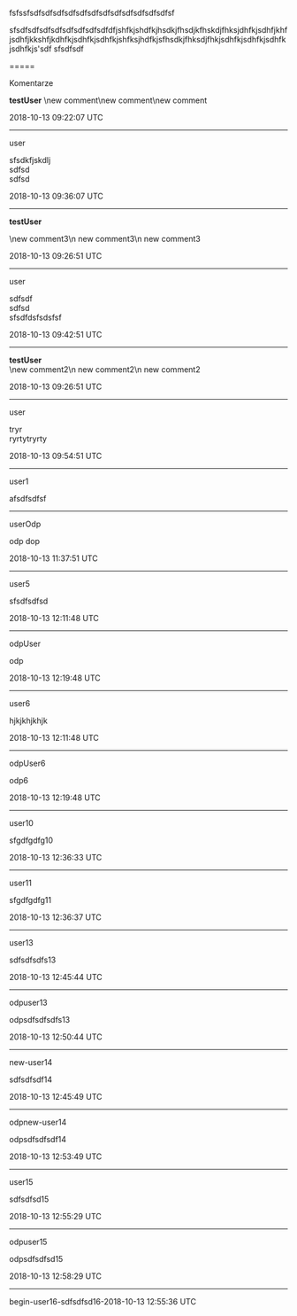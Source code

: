 
fsfssfsdfsdfsdfsdfsdfsdfsdfsdfsdfsdfsdfsdfsf

sfsdfsdfsdfsdfsdfsdfsdfsdfdfjshfkjshdfkjhsdkjfhsdjkfhskdjfhksjdhfkjsdhfjkhfjsdhfjkkshfjkdhfkjsdhfkjsdhfkjshfksjhdfkjsfhsdkjfhksdjfhkjsdhfkjsdhfkjsdhfkjsdhfkjs'sdf
sfsdfsdf

=====

Komentarze

**testUser**
\new comment\new comment\new comment

2018-10-13 09:22:07 UTC

---
<p />

user

sfsdkfjskdlj\
sdfsd\
sdfsd

2018-10-13 09:36:07 UTC

---
<p />

**testUser**

\new comment3\n new comment3\n new comment3

2018-10-13 09:26:51 UTC

---
<p />

user

sdfsdf\
sdfsd\
sfsdfdsfsdsfsf

2018-10-13 09:42:51 UTC

---
<p />

**testUser**
\
\new comment2\n new comment2\n new comment2

2018-10-13 09:26:51 UTC

---
<p />

user

tryr\
ryrtytryrty

2018-10-13 09:54:51 UTC

---
<p />

user1

afsdfsdfsf

---
<p />

userOdp

odp dop

2018-10-13 11:37:51 UTC

---
<p />

user5

sfsdfsdfsd

2018-10-13 12:11:48 UTC

---
<p />

odpUser

odp

2018-10-13 12:19:48 UTC

---
<p />

user6

hjkjkhjkhjk

2018-10-13 12:11:48 UTC

---
<p />

odpUser6

odp6

2018-10-13 12:19:48 UTC

---
<p />

user10

sfgdfgdfg10

2018-10-13 12:36:33 UTC

---
<p />

user11

sfgdfgdfg11

2018-10-13 12:36:37 UTC

---
<p />
user13

sdfsdfsdfs13

2018-10-13 12:45:44 UTC

---
<p />

odpuser13

odpsdfsdfsdfs13

2018-10-13 12:50:44 UTC

---
<p />

new-user14

sdfsdfsdf14

2018-10-13 12:45:49 UTC

---
<p />

odpnew-user14

odpsdfsdfsdf14

2018-10-13 12:53:49 UTC

---
<p />

user15

sdfsdfsd15

2018-10-13 12:55:29 UTC

---
<p />

odpuser15

odpsdfsdfsd15

2018-10-13 12:58:29 UTC

---
<p />

begin-user16-sdfsdfsd16-2018-10-13 12:55:36 UTC
